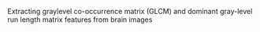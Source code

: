 Extracting graylevel co-occurrence matrix (GLCM) and dominant gray-level run length matrix features from brain images

